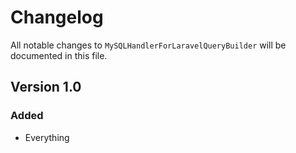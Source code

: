 # Changelog

All notable changes to `MySQLHandlerForLaravelQueryBuilder` will be documented in this file.

## Version 1.0

### Added
- Everything

